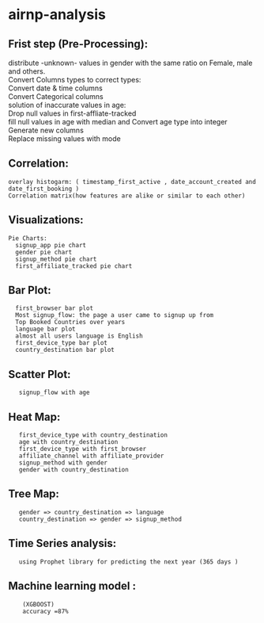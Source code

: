 # airnp-analysis
## Frist step (Pre-Processing):<br>
distribute -unknown- values in gender with the same ratio on Female, male and others.<br>
Convert Columns types to correct types:<br>
Convert date & time columns<br>
Convert Categorical columns<br>
solution of inaccurate values in age:<br>
      Drop null values in first-affliate-tracked<br>
      fill null values in age with median and Convert age type into integer<br>
Generate new columns<br>
Replace missing values with mode<br>
## Correlation:<br>
    overlay histogarm: ( timestamp_first_active , date_account_created and date_first_booking )
    Correlation matrix(how features are alike or similar to each other) 
## Visualizations:<br>
    Pie Charts:
      signup_app pie chart
      gender pie chart
      signup_method pie chart
      first_affiliate_tracked pie chart
## Bar Plot:<br>
      first_browser bar plot
      Most signup_flow: the page a user came to signup up from
      Top Booked Countries over years
      language bar plot
      almost all users language is English
      first_device_type bar plot
      country_destination bar plot
## Scatter Plot:<br>
       signup_flow with age
## Heat Map:<br>
       first_device_type with country_destination
       age with country_destination
       first_device_type with first_browser
       affiliate_channel with affiliate_provider
       signup_method with gender
       gender with country_destination
## Tree Map:<br>
       gender => country_destination => language
       country_destination => gender => signup_method
## Time Series analysis:<br>
       using Prophet library for predicting the next year (365 days )
## Machine learning model :<br>
        (XGBOOST)
        accuracy =87% 


       
